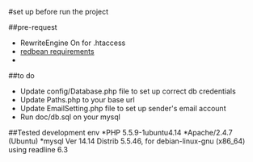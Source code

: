 #set up before run the project

##pre-request
* RewriteEngine On for .htaccess
* [redbean requirements](http://www.redbeanphp.com/requirements)
* 
##to do
* Update config/Database.php file to set up correct db credentials
* Update Paths.php to your base url
* Update EmailSetting.php file to set up sender's email account
* Run doc/db.sql on your mysql

##Tested development env
*PHP 5.5.9-1ubuntu4.14
*Apache/2.4.7 (Ubuntu)
*mysql  Ver 14.14 Distrib 5.5.46, for debian-linux-gnu (x86_64) using readline 6.3
